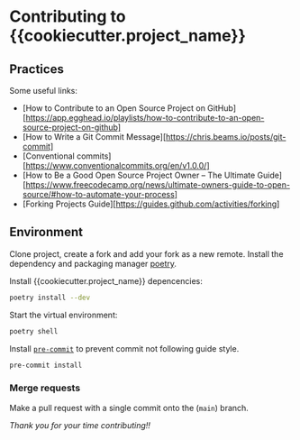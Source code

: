 # Contributing to **{{cookiecutter.project_name}}**

## Practices

Some useful links:

+ [How to Contribute to an Open Source Project on GitHub][https://app.egghead.io/playlists/how-to-contribute-to-an-open-source-project-on-github]
+ [How to Write a Git Commit Message][https://chris.beams.io/posts/git-commit]
+ [Conventional commits][https://www.conventionalcommits.org/en/v1.0.0/]
+ [How to Be a Good Open Source Project Owner – The Ultimate Guide][https://www.freecodecamp.org/news/ultimate-owners-guide-to-open-source/#how-to-automate-your-process]
+ [Forking Projects Guide][https://guides.github.com/activities/forking]

## Environment

Clone project, create a fork and add your fork as a new remote. Install the
dependency and packaging manager [poetry][poetry url].

Install {{cookiecutter.project_name}} depencencies:

```sh
poetry install --dev
```

Start the virtual environment:

```sh
poetry shell
```

Install [`pre-commit`][pre-commit url] to prevent commit not following guide
style.

```sh
pre-commit install
```

### Merge requests

Make a pull request with a single commit onto the (`main`) branch.

*Thank you for your time contributing!!*

[pre-commit url]: https://pre-commit.com
[poetry url]: https://python-poetry.org/docs
